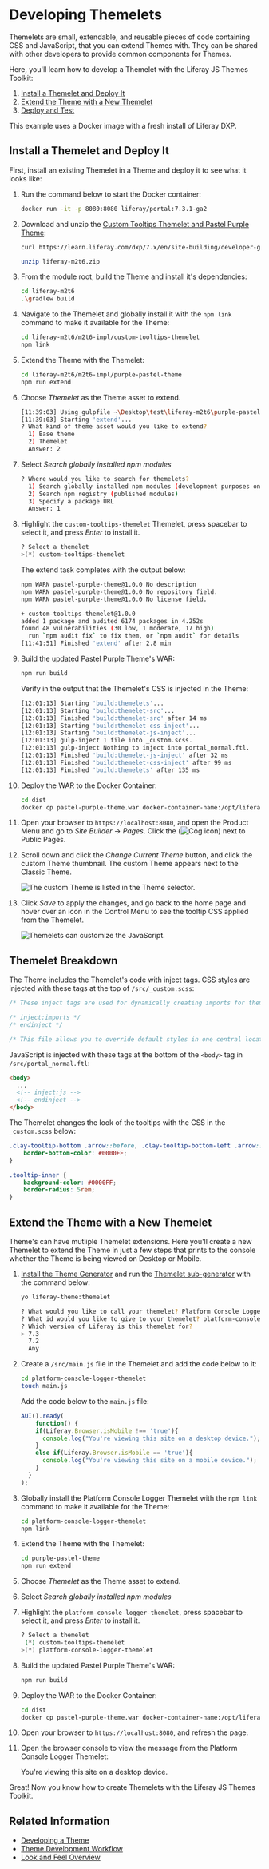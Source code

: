 # Developing Themelets

Themelets are small, extendable, and reusable pieces of code containing CSS and JavaScript, that you can extend Themes with. They can be shared with other developers to provide common components for Themes. 

Here, you'll learn how to develop a Themelet with the Liferay JS Themes Toolkit:

1. [Install a Themelet and Deploy It](#install-a-themelet-and-deploy-it)
1. [Extend the Theme with a New Themelet](#extend-the-theme-with-a-new-themelet)
1. [Deploy and Test](#deploy-and-test)

This example uses a Docker image with a fresh install of Liferay DXP.

## Install a Themelet and Deploy It

First, install an existing Themelet in a Theme and deploy it to see what it looks like:

1. Run the command below to start the Docker container:

    ```bash
    docker run -it -p 8080:8080 liferay/portal:7.3.1-ga2
    ```

1. Download and unzip the [Custom Tooltips Themelet and Pastel Purple Theme](https://learn.liferay.com/dxp/7.x/en/site-building/developer-guide/developing-themes/liferay-m2t6.zip):

    ```bash
    curl https://learn.liferay.com/dxp/7.x/en/site-building/developer-guide/developing-themes/liferay-m2t6.zip
    
    unzip liferay-m2t6.zip
    ```

1. From the module root, build the Theme and install it's dependencies:

    ```bash
    cd liferay-m2t6
    .\gradlew build
    ```

1. Navigate to the Themelet and globally install it with the `npm link` command to make it available for the Theme:

    ```bash
    cd liferay-m2t6/m2t6-impl/custom-tooltips-themelet
    npm link
    ```

1. Extend the Theme with the Themelet:

    ```bash
    cd liferay-m2t6/m2t6-impl/purple-pastel-theme
    npm run extend
    ```

1. Choose *Themelet* as the Theme asset to extend.

    ```bash
    [11:39:03] Using gulpfile ~\Desktop\test\liferay-m2t6\purple-pastel-theme\gulpfile.js
    [11:39:03] Starting 'extend'...
    ? What kind of theme asset would you like to extend?
      1) Base theme
      2) Themelet
      Answer: 2
    ```

1. Select *Search globally installed npm modules*

    ```bash
    ? Where would you like to search for themelets?
      1) Search globally installed npm modules (development purposes only)
      2) Search npm registry (published modules)
      3) Specify a package URL
      Answer: 1
    ```

1. Highlight the `custom-tooltips-themelet` Themelet, press spacebar to select it, and press *Enter* to install it.

    ```bash
    ? Select a themelet
    >(*) custom-tooltips-themelet
    ```
    
    The extend task completes with the output below:
    
    ```bash
    npm WARN pastel-purple-theme@1.0.0 No description
    npm WARN pastel-purple-theme@1.0.0 No repository field.
    npm WARN pastel-purple-theme@1.0.0 No license field.
    
    + custom-tooltips-themelet@1.0.0
    added 1 package and audited 6174 packages in 4.252s
    found 48 vulnerabilities (30 low, 1 moderate, 17 high)
      run `npm audit fix` to fix them, or `npm audit` for details
    [11:41:51] Finished 'extend' after 2.8 min
    ```

1. Build the updated Pastel Purple Theme's WAR:

    ```bash
    npm run build
    ```
    
    Verify in the output that the Themelet's CSS is injected in the Theme:
    
    ```bash
    [12:01:13] Starting 'build:themelets'...
    [12:01:13] Starting 'build:themelet-src'...
    [12:01:13] Finished 'build:themelet-src' after 14 ms
    [12:01:13] Starting 'build:themelet-css-inject'...
    [12:01:13] Starting 'build:themelet-js-inject'...
    [12:01:13] gulp-inject 1 file into _custom.scss.
    [12:01:13] gulp-inject Nothing to inject into portal_normal.ftl.
    [12:01:13] Finished 'build:themelet-js-inject' after 32 ms
    [12:01:13] Finished 'build:themelet-css-inject' after 99 ms
    [12:01:13] Finished 'build:themelets' after 135 ms
    ```

1. Deploy the WAR to the Docker Container:

    ```bash
    cd dist
    docker cp pastel-purple-theme.war docker-container-name:/opt/liferay/osgi/war
    ```

1. Open your browser to `https://localhost:8080`, and open the Product Menu and go to *Site Builder* &rarr; *Pages*. Click the (![Cog icon](../../../images/icon-control-menu-gear.png)) next to Public Pages.
1. Scroll down and click the *Change Current Theme* button, and click the custom Theme thumbnail. The custom Theme appears next to the Classic Theme.

    ![The custom Theme is listed in the Theme selector.](./developing-a-theme/images/01.png)

1. Click *Save* to apply the changes, and go back to the home page and hover over an icon in the Control Menu to see the tooltip CSS applied from the Themelet.

    ![Themelets can customize the JavaScript.](./developing-themelets/images/01.png)

## Themelet Breakdown

The Theme includes the Themelet's code with inject tags. CSS styles are injected with these tags at the top of `/src/_custom.scss`:

```scss
/* These inject tags are used for dynamically creating imports for themelet styles, you can place them where ever you like in this file. */

/* inject:imports */
/* endinject */

/* This file allows you to override default styles in one central location for easier upgrade and maintenance. */
```

JavaScript is injected with these tags at the bottom of the `<body>` tag in `/src/portal_normal.ftl`:

```html
<body>
  ...
  <!-- inject:js -->
  <!-- endinject -->
</body>
```

The Themelet changes the look of the tooltips with the CSS in the `_custom.scss` below:

```scss
.clay-tooltip-bottom .arrow::before, .clay-tooltip-bottom-left .arrow::before, .clay-tooltip-bottom-right .arrow::before {
    border-bottom-color: #0000FF;
}

.tooltip-inner {
    background-color: #0000FF;
    border-radius: 5rem;
}
```

## Extend the Theme with a New Themelet

Theme's can have mutliple Themelet extensions. Here you'll create a new Themelet to extend the Theme in just a few steps that prints to the console whether the Theme is being viewed on Desktop or Mobile.

1. [Install the Theme Generator](../reference/installing-the-theme-generator-reference.md) and run the [Themelet sub-generator](../reference/installing-the-theme-generator-reference.md#generator-and-sub-generator-commands) with the command below:

    ```bash
    yo liferay-theme:themelet
    ```

    ```bash
    ? What would you like to call your themelet? Platform Console Logger Themelet
    ? What id would you like to give to your themelet? platform-console-logger-themelet
    ? Which version of Liferay is this themelet for?
    > 7.3
      7.2
      Any 
    ```
    
1. Create a `/src/main.js` file in the Themelet and add the code below to it:

    ```bash
    cd platform-console-logger-themelet
    touch main.js
    ```

    Add the code below to the `main.js` file:

    ```javascript
    AUI().ready(
    	function() {
        if(Liferay.Browser.isMobile !== 'true'){
          console.log("You're viewing this site on a desktop device.");
        }
        else if(Liferay.Browser.isMobile == 'true'){
          console.log("You're viewing this site on a mobile device.");
        }
      }
    );
    ```

1. Globally install the Platform Console Logger Themelet with the `npm link` command to make it available for the Theme:

    ```bash
    cd platform-console-logger-themelet
    npm link
    ```

1. Extend the Theme with the Themelet:

    ```bash
    cd purple-pastel-theme
    npm run extend
    ```

1. Choose *Themelet* as the Theme asset to extend.
1. Select *Search globally installed npm modules*
1. Highlight the `platform-console-logger-themelet`, press spacebar to select it, and press *Enter* to install it.

    ```bash
    ? Select a themelet
     (*) custom-tooltips-themelet
    >(*) platform-console-logger-themelet
    ```

1. Build the updated Pastel Purple Theme's WAR:

    ```bash
    npm run build
    ```

1. Deploy the WAR to the Docker Container:

    ```bash
    cd dist
    docker cp pastel-purple-theme.war docker-container-name:/opt/liferay/osgi/war
    ```

1. Open your browser to `https://localhost:8080`, and refresh the page.
1. Open the browser console to view the message from the Platform Console Logger Themelet:

    You're viewing this site on a desktop device.

Great! Now you know how to create Themelets with the Liferay JS Themes Toolkit.

## Related Information

* [Developing a Theme](./developing-a-theme.md)
* [Theme Development Workflow](../reference/themes/liferay-js-themes-toolkit-theme-development-workflow.md)
* [Look and Feel Overview](./look-and-feel-overview.md)